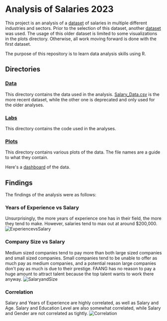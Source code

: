 # Analysis of Salaries 2023

This project is an analysis of a [dataset](https://www.kaggle.com/datasets/mohithsairamreddy/salary-data) of salaries in multiple different industries and sectors. Prior to the selection of this dataset, another [dataset](`https://www.kaggle.com/datasets/arnabchaki/data-science-salaries-2023`) was used. The usage of this older dataset is limited to some visualizations in the plots directory. Otherwise, all work moving forward is done with the first dataset. 

The purpose of this repository is to learn data analysis skills using R. 

## Directories

### [Data](https://github.com/StockierAsp9634/DataSci/tree/main/Data)
This directory contains the data used in the analysis. [Salary_Data.csv](https://github.com/StockierAsp9634/DataSci/blob/main/Data/Salary_Data.csv) is the more recent dataset, while the other one is deprecated and only used for the older analyses. 

### [Labs](https://github.com/StockierAsp9634/DataSci/tree/main/labs)
This directory contains the code used in the analyses. 

### [Plots](https://github.com/StockierAsp9634/DataSci/tree/main/plots)
This directory contains various plots of the data. The file names are a guide to what they contain. 

Here's a [dashboard](https://stockierasp9634.github.io/DataSci/dashboard.html) of the data. 

## Findings

The findings of the analysis were as follows: 

### Years of Experience vs Salary
Unsurprisingly, the more years of experience one has in their field, the more they tend to make. However, salaries tend to max out at around $200,000. 
![ExperiencevsSalary](https://github.com/StockierAsp9634/DataSci/assets/73668708/b0fb73ac-4d11-4214-bdd0-213c460591d9)

### Company Size vs Salary
Medium sized companies tend to pay more than both large sized companies and small sized companies. Small companies tend to be unable to offer as much pay as medium companies, and a potential reason large companies don't pay as much is due to their prestige. FAANG has no reason to pay a huge amount to attract talent because the top talent wants to work there anyway. 
![SalaryandSize](https://github.com/StockierAsp9634/DataSci/tree/main/plots/SalaryandSize.png)

### Correlation
Salary and Years of Experience are highly correlated, as well as Salary and Age. Salary and Education Level are also somewhat correlated, while Salary and Gender are not correlated as tightly. 
![Correlation](https://github.com/StockierAsp9634/DataSci/tree/main/plots/correlation.png)



